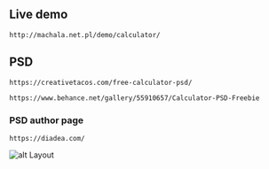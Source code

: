## Live demo
```
http://machala.net.pl/demo/calculator/
```

## PSD
```
https://creativetacos.com/free-calculator-psd/
```

```
https://www.behance.net/gallery/55910657/Calculator-PSD-Freebie
```

### PSD author page
```
https://diadea.com/
```

![alt Layout](http://machala.net.pl/demo/calculator/dist/Calculator_Freebie.jpg)